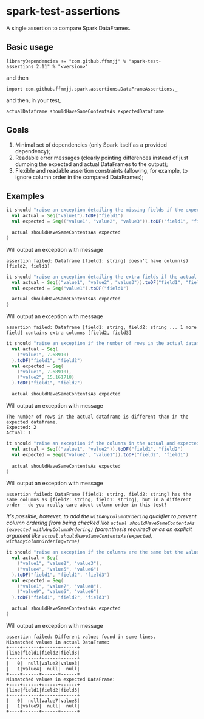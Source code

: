 # spark-test-assertions
A single assertion to compare Spark DataFrames.

## Basic usage
`libraryDependencies += "com.github.ffmmjj" % "spark-test-assertions_2.11" % "<version>"`

and then

`import com.github.ffmmjj.spark.assertions.DataFrameAssertions._`

and then, in your test,

`actualDataframe shouldHaveSameContentsAs expectedDataframe`

## Goals
1. Minimal set of dependencies (only Spark itself as a provided dependency);
2. Readable error messages (clearly pointing differences instead of just dumping the expected and actual DataFrames to the output);
3. Flexible and readable assertion constraints (allowing, for example, to ignore column order in the compared DataFrames);

## Examples
```scala
it should "raise an exception detailing the missing fields if the expected dataframe has columns that don't exist in the actual dataframe" in {
  val actual = Seq("value1").toDF("field1")
  val expected = Seq(("value1", "value2", "value3")).toDF("field1", "field2", "field3")

  actual shouldHaveSameContentsAs expected
}
```

Will output an exception with message 
```
assertion failed: Dataframe [field1: string] doesn't have column(s) [field2, field3]
```


```scala
it should "raise an exception detailing the extra fields if the actual dataframe has columns that dont't exist in the expected dataframe" in {
  val actual = Seq(("value1", "value2", "value3")).toDF("field1", "field2", "field3")
  val expected = Seq("value1").toDF("field1")

  actual shouldHaveSameContentsAs expected
}
```

Will output an exception with message 
```
assertion failed: Dataframe [field1: string, field2: string ... 1 more field] contains extra columns [field2, field3]
```

```scala
it should "raise an exception if the number of rows in the actual dataframe is different than in the expected dataframe" in {
  val actual = Seq(
    ("value1", 7.68910)
  ).toDF("field1", "field2")
  val expected = Seq(
    ("value1", 7.68910),
    ("value2", 15.161718)
  ).toDF("field1", "field2")

  actual shouldHaveSameContentsAs expected
```

Will output an exception with message
```
The number of rows in the actual dataframe is different than in the expected dataframe.
Expected: 2
Actual: 1
```

```scala
it should "raise an exception if the columns in the actual and expected dataframes follow a different order" in {
  val actual = Seq(("value1", "value2")).toDF("field1", "field2")
  val expected = Seq(("value2", "value1")).toDF("field2", "field1")
    
  actual shouldHaveSameContentsAs expected
}
```

Will output an exception with message 
```
assertion failed: DataFrame [field1: string, field2: string] has the same columns as [field2: string, field1: string], but in a different order - do you really care about column order in this test?
```

_It's possible, however, to add the `withAnyColumnOrdering` qualifier to prevent column ordering from being checked like `actual shouldHaveSameContentsAs (expected withAnyColumnOrdering)` (parenthesis required) or as an explicit argument like `actual.shouldHaveSameContentsAs(expected, withAnyColumnOrdering=true)`_

```scala
it should "raise an exception if the columns are the same but the values differ in some of the dataframe lines" in {
  val actual = Seq(
    ("value1", "value2", "value3"),
    ("value4", "value5", "value6")
  ).toDF("field1", "field2", "field3")
  val expected = Seq(
    ("value1", "value7", "value8"),
    ("value9", "value5", "value6")
  ).toDF("field1", "field2", "field3")

  actual shouldHaveSameContentsAs expected
}
```

Will output an exception with message 
```
assertion failed: Different values found in some lines.
Mismatched values in actual DataFrame:
+----+------+------+------+
|line|field1|field2|field3|
+----+------+------+------+
|   0|  null|value2|value3|
|   1|value4|  null|  null|
+----+------+------+------+
Mismatched values in expected DataFrame:
+----+------+------+------+
|line|field1|field2|field3|
+----+------+------+------+
|   0|  null|value7|value8|
|   1|value9|  null|  null|
+----+------+------+------+
```
